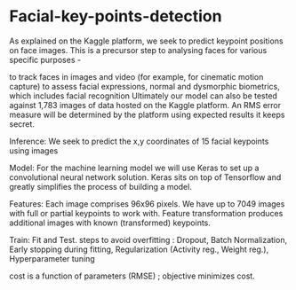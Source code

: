 # Facial-key-points-detection

As explained on the Kaggle platform, we seek to predict keypoint positions on face images. This is a precursor step to analysing faces for various specific purposes -

to track faces in images and video (for example, for cinematic motion capture)
to assess facial expressions, normal and dysmorphic
biometrics, which includes facial recognition
Ultimately our model can also be tested against 1,783 images of data hosted on the Kaggle platform. An RMS error measure will be determined by the platform using expected results it keeps secret.

Inference: We seek to predict the x,y coordinates of 15 facial keypoints using images

Model: For the machine learning model we will use Keras to set up a convolutional neural network solution. Keras sits on top of Tensorflow and greatly simplifies the process of building a model.

Features: Each image comprises 96x96 pixels. We have up to 7049 images with full or partial keypoints to work with. Feature transformation produces additional images with known (transformed) keypoints.

Train: Fit and Test. steps to avoid overfitting : Dropout, Batch Normalization, Early stopping during fitting, Regularization (Activity reg., Weight reg.), Hyperparameter tuning

cost is a function of parameters (RMSE) ; objective minimizes cost.
